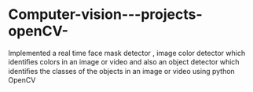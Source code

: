 # Computer-vision---projects-openCV-

Implemented a real time face mask detector , image color detector which identiﬁes colors in an image or video and also an object detector which identiﬁes the classes of the objects in an image or video using python OpenCV 


